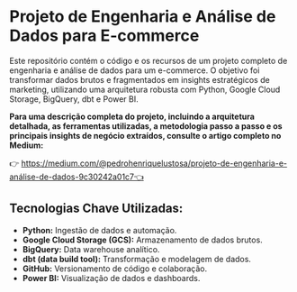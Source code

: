 # Projeto de Engenharia e Análise de Dados para E-commerce

Este repositório contém o código e os recursos de um projeto completo de engenharia e análise de dados para um e-commerce. O objetivo foi transformar dados brutos e fragmentados em insights estratégicos de marketing, utilizando uma arquitetura robusta com Python, Google Cloud Storage, BigQuery, dbt e Power BI.

**Para uma descrição completa do projeto, incluindo a arquitetura detalhada, as ferramentas utilizadas, a metodologia passo a passo e os principais insights de negócio extraídos, consulte o artigo completo no Medium:**

👉 https://medium.com/@pedrohenriquelustosa/projeto-de-engenharia-e-análise-de-dados-9c30242a01c7👈

## Tecnologias Chave Utilizadas:

* **Python:** Ingestão de dados e automação.
* **Google Cloud Storage (GCS):** Armazenamento de dados brutos.
* **BigQuery:** Data warehouse analítico.
* **dbt (data build tool):** Transformação e modelagem de dados.
* **GitHub:** Versionamento de código e colaboração.
* **Power BI:** Visualização de dados e dashboards.